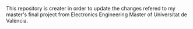 This repository is creater in order to update the changes refered to my master's final project from Electronics Engineering Master of Universitat de València.
